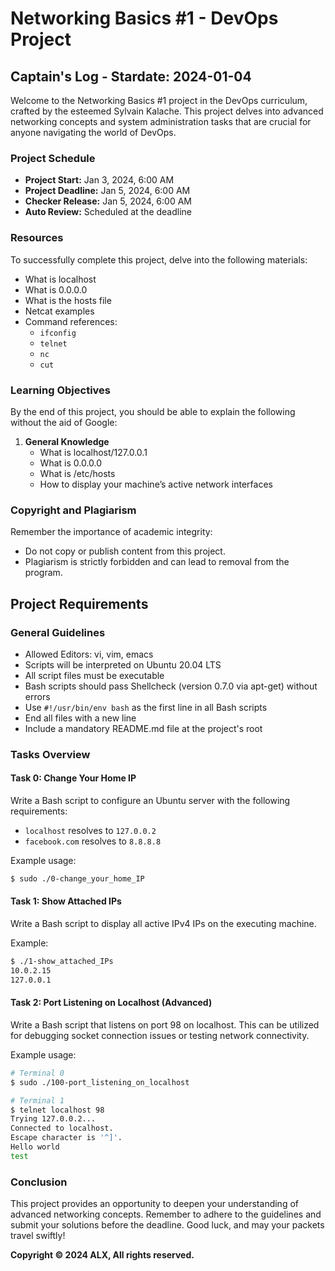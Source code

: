 # Networking Basics #1 - DevOps Project

## Captain's Log - Stardate: 2024-01-04

Welcome to the Networking Basics #1 project in the DevOps curriculum, crafted by the esteemed Sylvain Kalache. This project delves into advanced networking concepts and system administration tasks that are crucial for anyone navigating the world of DevOps.

### Project Schedule

- **Project Start:** Jan 3, 2024, 6:00 AM
- **Project Deadline:** Jan 5, 2024, 6:00 AM
- **Checker Release:** Jan 5, 2024, 6:00 AM
- **Auto Review:** Scheduled at the deadline

### Resources

To successfully complete this project, delve into the following materials:

- What is localhost
- What is 0.0.0.0
- What is the hosts file
- Netcat examples
- Command references:
  - `ifconfig`
  - `telnet`
  - `nc`
  - `cut`

### Learning Objectives

By the end of this project, you should be able to explain the following without the aid of Google:

1. **General Knowledge**
   - What is localhost/127.0.0.1
   - What is 0.0.0.0
   - What is /etc/hosts
   - How to display your machine’s active network interfaces

### Copyright and Plagiarism

Remember the importance of academic integrity:

- Do not copy or publish content from this project.
- Plagiarism is strictly forbidden and can lead to removal from the program.

## Project Requirements

### General Guidelines

- Allowed Editors: vi, vim, emacs
- Scripts will be interpreted on Ubuntu 20.04 LTS
- All script files must be executable
- Bash scripts should pass Shellcheck (version 0.7.0 via apt-get) without errors
- Use `#!/usr/bin/env bash` as the first line in all Bash scripts
- End all files with a new line
- Include a mandatory README.md file at the project's root

### Tasks Overview

#### Task 0: Change Your Home IP

Write a Bash script to configure an Ubuntu server with the following requirements:

- `localhost` resolves to `127.0.0.2`
- `facebook.com` resolves to `8.8.8.8`

Example usage:

```bash
$ sudo ./0-change_your_home_IP
```

#### Task 1: Show Attached IPs

Write a Bash script to display all active IPv4 IPs on the executing machine.

Example:

```bash
$ ./1-show_attached_IPs
10.0.2.15
127.0.0.1
```

#### Task 2: Port Listening on Localhost (Advanced)

Write a Bash script that listens on port 98 on localhost. This can be utilized for debugging socket connection issues or testing network connectivity.

Example usage:

```bash
# Terminal 0
$ sudo ./100-port_listening_on_localhost

# Terminal 1
$ telnet localhost 98
Trying 127.0.0.2...
Connected to localhost.
Escape character is '^]'.
Hello world
test
```

### Conclusion

This project provides an opportunity to deepen your understanding of advanced networking concepts. Remember to adhere to the guidelines and submit your solutions before the deadline. Good luck, and may your packets travel swiftly!

**Copyright © 2024 ALX, All rights reserved.**

